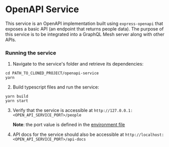 # OpenAPI Service

This service is an OpenAPI implementation built using `express-openapi` that exposes a basic API (an endpoint that returns people data). The purpose of this service is to be integrated into a GraphQL Mesh server along with other APIs.

### Running the service

1. Navigate to the service's folder and retrieve its dependencies:

```shell
cd PATH_TO_CLONED_PROJECT/openapi-service
yarn
```

2. Build typescript files and run the service:

```shell
yarn build
yarn start
```

3. Verify that the service is accessible at `http://127.0.0.1:<OPEN_API_SERVICE_PORT>/people`

    **Note**: the port value is defined in the [environment file](../.env)

4. API docs for the service should also be accessible at `http://localhost:<OPEN_API_SERVICE_PORT>/api-docs`
